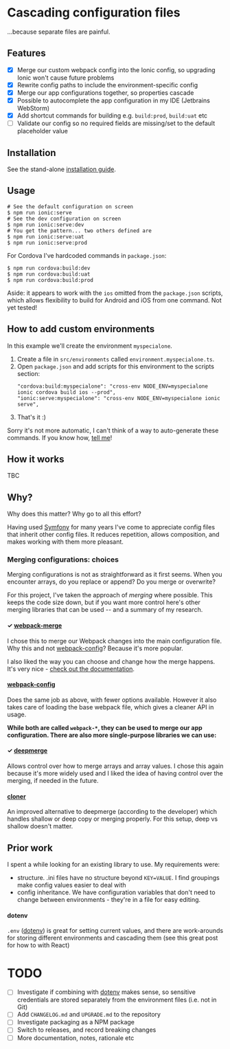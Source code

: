 # Cascading configuration files

...because separate files are painful.

## Features
- [x] Merge our custom webpack config into the Ionic config, so upgrading Ionic won't cause future problems
- [x] Rewrite config paths to include the environment-specific config
- [x] Merge our app configurations together, so properties cascade
- [x] Possible to autocomplete the app configuration in my IDE (Jetbrains WebStorm)
- [x] Add shortcut commands for building e.g. `build:prod`, `build:uat` etc
- [ ] Validate our config so no required fields are missing/set to the default placeholder value

## Installation
See the stand-alone [installation guide](INSTALL.md).

## Usage
```
# See the default configuration on screen
$ npm run ionic:serve
# See the dev configuration on screen
$ npm run ionic:serve:dev
# You get the pattern... two others defined are
$ npm run ionic:serve:uat
$ npm run ionic:serve:prod
```

For Cordova I've hardcoded commands in `package.json`:

```
$ npm run cordova:build:dev
$ npm run cordova:build:uat
$ npm run cordova:build:prod
```

Aside: it appears to work with the `ios` omitted from the `package.json` scripts, which allows flexibility to build for Android and iOS from one command. Not yet tested!

## How to add custom environments
In this example we'll create the environment `myspecialone`.

  1. Create a file in `src/environments` called `environment.myspecialone.ts`.
  1. Open `package.json` and add scripts for this environment to the scripts section:
     ```
     "cordova:build:myspecialone": "cross-env NODE_ENV=myspecialone ionic cordova build ios --prod",
     "ionic:serve:myspecialone": "cross-env NODE_ENV=myspecialone ionic serve",
     ```
  1. That's it :)
  
Sorry it's not more automatic, I can't think of a way to auto-generate these commands. If you know how, [tell me](https://github.com/pbowyer/ionic-cascading-config/issues/new)!
## How it works
TBC

## Why?
Why does this matter? Why go to all this effort?

Having used [Symfony](https://www.symfony.com) for many years I've come to appreciate config files that inherit other config files. It reduces repetition, allows composition, and makes working with them more pleasant.

### Merging configurations: choices
Merging configurations is not as straightforward as it first seems. When you encounter arrays, do you replace or append? Do you merge or overwrite?

For this project, I've taken the approach of *merging* where possible. This keeps the code size down, but if you want more control here's other merging libraries that can be used -- and a summary of my research.

#### ✓ [webpack-merge](https://github.com/survivejs/webpack-merge/)

I chose this to merge our Webpack changes into the main configuration file. Why this and not [webpack-config](https://github.com/Fitbit/webpack-config)? Because it's more popular.

I also liked the way you can choose and change how the merge happens. It's very nice - [check out the documentation](https://github.com/survivejs/webpack-merge#webpack-merge---merge-designed-for-webpack).

#### [webpack-config](https://github.com/Fitbit/webpack-config)

Does the same job as above, with fewer options available. However it also takes care of loading the base webpack file, which gives a cleaner API in usage.

**While both are called `webpack-*`, they can be used to merge our app configuration. There are also more single-purpose libraries we can use:**

#### ✓ [deepmerge](https://github.com/KyleAMathews/deepmerge)

Allows control over how to merge arrays and array values. I chose this again because it's more widely used and I liked the idea of having control over the merging, if needed in the future.

#### [cloner](https://github.com/WebReflection/cloner)

An improved alternative to deepmerge (according to the developer) which handles shallow or deep copy or merging properly. For this setup, deep vs shallow doesn't matter.

## Prior work

I spent a while looking for an existing library to use. My requirements were:

  * structure. .ini files have no structure beyond `KEY=VALUE`. I find groupings make config values easier to deal with
  * config inheritance. We have configuration variables that don't need to change between environments - they're in a file for easy editing.

#### dotenv
  
`.env` ([dotenv](https://www.npmjs.com/package/dotenv)) is great for setting current values, and there are work-arounds for storing different environments and cascading them (see this great post for how to with React)

# TODO

  - [ ] Investigate if combining with [dotenv](https://www.npmjs.com/package/dotenv) makes sense, so sensitive credentials are stored separately from the environment files (i.e. not in Git)
  - [ ] Add `CHANGELOG.md` and `UPGRADE.md` to the repository
  - [ ] Investigate packaging as a NPM package
  - [ ] Switch to releases, and record breaking changes
  - [ ] More documentation, notes, rationale etc 
